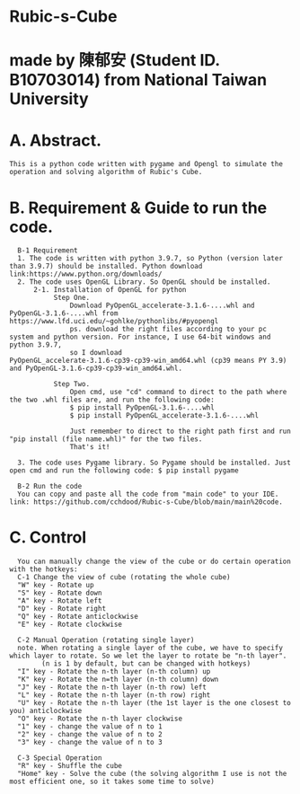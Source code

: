 # Rubic-s-Cube
# made by 陳郁安 (Student ID. B10703014) from National Taiwan University

# A. Abstract.
    This is a python code written with pygame and Opengl to simulate the operation and solving algorithm of Rubic's Cube.

# B. Requirement & Guide to run the code.
      B-1 Requirement
      1. The code is written with python 3.9.7, so Python (version later than 3.9.7) should be installed. Python download link:https://www.python.org/downloads/
      2. The code uses OpenGL Library. So OpenGL should be installed.
          2-1. Installation of OpenGL for python
               Step One. 
                   Download PyOpenGL_accelerate‑3.1.6‑....whl and PyOpenGL‑3.1.6‑....whl from https://www.lfd.uci.edu/~gohlke/pythonlibs/#pyopengl
                   ps. download the right files according to your pc system and python version. For instance, I use 64-bit windows and python 3.9.7,
                   so I download PyOpenGL_accelerate‑3.1.6‑cp39‑cp39‑win_amd64.whl (cp39 means PY 3.9) and PyOpenGL‑3.1.6‑cp39‑cp39‑win_amd64.whl.
                 
               Step Two. 
                   Open cmd, use "cd" command to direct to the path where the two .whl files are, and run the following code:
                   $ pip install PyOpenGL-3.1.6-....whl
                   $ pip install PyOpenGL_accelerate-3.1.6-....whl
                 
                   Just remember to direct to the right path first and run "pip install (file name.whl)" for the two files.
                   That's it!
                 
      3. The code uses Pygame library. So Pygame should be installed. Just open cmd and run the following code: $ pip install pygame
      
      B-2 Run the code
      You can copy and paste all the code from "main code" to your IDE. link: https://github.com/cchdood/Rubic-s-Cube/blob/main/main%20code. 

# C. Control
      You can manually change the view of the cube or do certain operation with the hotkeys:
      C-1 Change the view of cube (rotating the whole cube)
      "W" key - Rotate up
      "S" key - Rotate down
      "A" key - Rotate left
      "D" key - Rotate right
      "Q" key - Rotate anticlockwise
      "E" key - Rotate clockwise
      
      C-2 Manual Operation (rotating single layer)
      note. When rotating a single layer of the cube, we have to specify which layer to rotate. So we let the layer to rotate be "n-th layer". 
            (n is 1 by default, but can be changed with hotkeys)
      "I" key - Rotate the n-th layer (n-th column) up
      "K" key - Rotate the n=th layer (n-th column) down
      "J" key - Rotate the n-th layer (n-th row) left
      "L" key - Rotate the n-th layer (n-th row) right
      "U" key - Rotate the n-th layer (the 1st layer is the one closest to you) anticlockwise
      "O" key - Rotate the n-th layer clockwise
      "1" key - change the value of n to 1
      "2" key - change the value of n to 2
      "3" key - change the value of n to 3
      
      C-3 Special Operation
      "R" key - Shuffle the cube
      "Home" key - Solve the cube (the solving algorithm I use is not the most efficient one, so it takes some time to solve)
      
